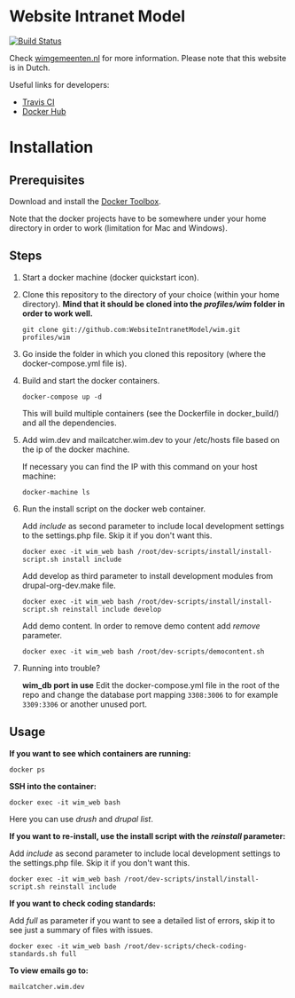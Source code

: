 # Website Intranet Model #

[![Build Status](https://travis-ci.org/WebsiteIntranetModel/wim.svg?branch=master)](https://travis-ci.org/WebsiteIntranetModel/wim)

Check [wimgemeenten.nl](http://www.wimgemeenten.nl) for more information. Please note that this website is in Dutch.

Useful links for developers:
- [Travis CI](https://travis-ci.org/WebsiteIntranetModel/wim/builds)
- [Docker Hub](https://hub.docker.com/r/goalgorilla/wim/builds/)

# Installation #

## Prerequisites ##
Download and install the [Docker Toolbox](https://www.docker.com/products/docker-toolbox).

Note that the docker projects have to be somewhere under your home directory in order to work (limitation for Mac and Windows).


## Steps ##

1. Start a docker machine (docker quickstart icon).

2. Clone this repository to the directory of your choice (within your home directory).
    **Mind that it should be cloned into the _profiles/wim_ folder in order to work well.**
    ```
    git clone git://github.com:WebsiteIntranetModel/wim.git profiles/wim
    ```

3. Go inside the folder in which you cloned this repository (where the docker-compose.yml file is).

4. Build and start the docker containers.
    ```
    docker-compose up -d
    ```

    This will build multiple containers (see the Dockerfile in docker_build/) and all the dependencies.

5. Add wim.dev and mailcatcher.wim.dev to your /etc/hosts file based on the ip of the docker machine.

    If necessary you can find the IP with this command on your host machine:
    ```
    docker-machine ls
    ```

6. Run the install script on the docker web container.

    Add _include_ as second parameter to include local development settings to the settings.php file. Skip it if you don't want this.
    ```
    docker exec -it wim_web bash /root/dev-scripts/install/install-script.sh install include
    ```

    Add develop as third parameter to install development modules from drupal-org-dev.make file.
    ```
    docker exec -it wim_web bash /root/dev-scripts/install/install-script.sh reinstall include develop
    ```

    Add demo content. In order to remove demo content add _remove_ parameter.
    ```
    docker exec -it wim_web bash /root/dev-scripts/democontent.sh
    ```

7. Running into trouble?

    **wim_db port in use**
    Edit the docker-compose.yml file in the root of the repo and change the database port mapping `3308:3006` to for example `3309:3306` or another unused port.

## Usage ##

**If you want to see which containers are running:**
```
docker ps
```

**SSH into the container:**
```
docker exec -it wim_web bash
```
Here you can use _drush_ and _drupal list_.

**If you want to re-install, use the install script with the _reinstall_ parameter:**

Add _include_ as second parameter to include local development settings to the settings.php file. Skip it if you don't want this.

```
docker exec -it wim_web bash /root/dev-scripts/install/install-script.sh reinstall include
```

**If you want to check coding standards:**

Add _full_ as parameter if you want to see a detailed list of errors, skip it to see just a summary of files with issues.

```
docker exec -it wim_web bash /root/dev-scripts/check-coding-standards.sh full
```

**To view emails go to:**
```
mailcatcher.wim.dev
```
